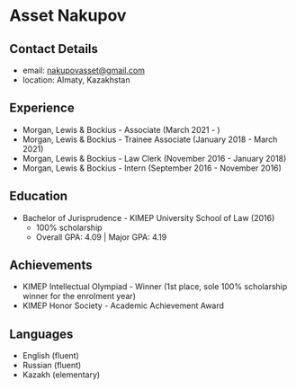 # Asset Nakupov
## Contact Details
* email: nakupovasset@gmail.com
* location: Almaty, Kazakhstan
## Experience
* Morgan, Lewis & Bockius - Associate (March 2021 - )
* Morgan, Lewis & Bockius - Trainee Associate (January 2018 - March 2021)
* Morgan, Lewis & Bockius - Law Clerk (November 2016 - January 2018)
* Morgan, Lewis & Bockius - Intern (September 2016 - November 2016)
## Education
* Bachelor of Jurisprudence - KIMEP University School of Law (2016)
    * 100% scholarship
    * Overall GPA: 4.09 | Major GPA: 4.19
## Achievements
* KIMEP Intellectual Olympiad - Winner (1st place, sole 100% scholarship winner for the enrolment year)
* KIMEP Honor Society - Academic Achievement Award
## Languages
* English (fluent)
* Russian (fluent)
* Kazakh (elementary)
